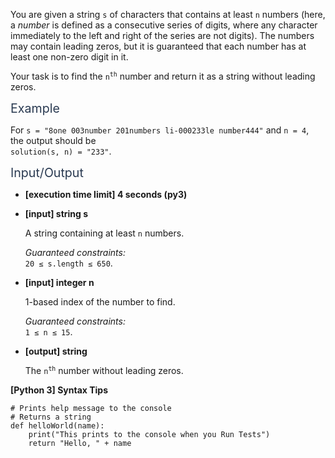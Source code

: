 <p>You are given a string <code>s</code> of characters that contains at least <code>n</code> numbers (here, a <em>number</em> is defined as a consecutive series of digits, where any character immediately to the left and right of the series are not digits). The numbers may contain leading zeros, but it is guaranteed that each number has at least one non-zero digit in it.</p>
<p>Your task is to find the <code>n<sup>th</sup></code> number and return it as a string without leading zeros.</p>
<p><span class="markdown--header" style="color:#2b3b52;font-size:1.4em">Example</span></p>
<p>For <code>s = "8one 003number 201numbers li-000233le number444"</code> and <code>n = 4</code>,<br />
the output should be<br />
<code>solution(s, n) = "233"</code>.</p>
<p><span class="markdown--header" style="color:#2b3b52;font-size:1.4em">Input/Output</span></p>
<ul>
<li>
<p><strong>[execution time limit] 4 seconds (py3)</strong></p>
</li>
<li>
<p><strong>[input] string s</strong></p>
<p>A string containing at least <code>n</code> numbers.</p>
<p><em>Guaranteed constraints:</em><br />
<code>20 ≤ s.length ≤ 650</code>.</p>
</li>
<li>
<p><strong>[input] integer n</strong></p>
<p>1-based index of the number to find.</p>
<p><em>Guaranteed constraints:</em><br />
<code>1 ≤ n ≤ 15</code>.</p>
</li>
<li>
<p><strong>[output] string</strong></p>
<p>The <code>n<sup>th</sup></code> number without leading zeros.</p>
</li>
</ul>
<p><strong>[Python 3] Syntax Tips</strong></p>
<pre><code class="language-python"><span class="hljs-comment"># Prints help message to the console</span>
<span class="hljs-comment"># Returns a string</span>
<span class="hljs-keyword">def</span> <span class="hljs-title function_">helloWorld</span>(<span class="hljs-params">name</span>):
    <span class="hljs-built_in">print</span>(<span class="hljs-string">"This prints to the console when you Run Tests"</span>)
    <span class="hljs-keyword">return</span> <span class="hljs-string">"Hello, "</span> + name

</code></pre>

